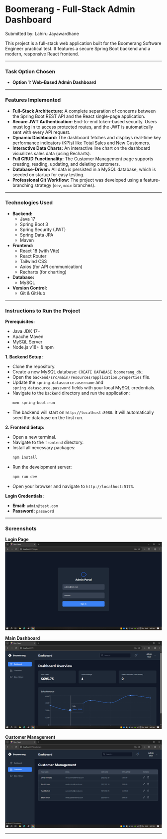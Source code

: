# Boomerang - Full-Stack Admin Dashboard

Submitted by: Lahiru Jayawardhane

This project is a full-stack web application built for the Boomerang Software Engineer practical test. It features a secure Spring Boot backend and a modern, responsive React frontend.

---

### Task Option Chosen

*   **Option 1: Web-Based Admin Dashboard**

---

### Features Implemented

*   **Full-Stack Architecture:** A complete separation of concerns between the Spring Boot REST API and the React single-page application.
*   **Secure JWT Authentication:** End-to-end token-based security. Users must log in to access protected routes, and the JWT is automatically sent with every API request.
*   **Dynamic Dashboard:** The dashboard fetches and displays real-time key performance indicators (KPIs) like Total Sales and New Customers.
*   **Interactive Data Charts:** An interactive line chart on the dashboard visualizes sales data (using Recharts).
*   **Full CRUD Functionality:** The Customer Management page supports creating, reading, updating, and deleting customers.
*   **Database-Driven:** All data is persisted in a MySQL database, which is seeded on startup for easy testing.
*   **Professional Git Workflow:** The project was developed using a feature-branching strategy (`dev`, `main` branches).

---

### Technologies Used

*   **Backend:**
    *   Java 17
    *   Spring Boot 3
    *   Spring Security (JWT)
    *   Spring Data JPA
    *   Maven
*   **Frontend:**
    *   React 18 (with Vite)
    *   React Router
    *   Tailwind CSS
    *   Axios (for API communication)
    *   Recharts (for charting)
*   **Database:**
    *   MySQL
*   **Version Control:**
    *   Git & GitHub

---

### Instructions to Run the Project

**Prerequisites:**
*   Java JDK 17+
*   Apache Maven
*   MySQL Server
*   Node.js v18+ & npm

**1. Backend Setup:**
*   Clone the repository.
*   Create a new MySQL database: `CREATE DATABASE boomerang_db;`
*   Open the `backend/src/main/resources/application.properties` file.
*   Update the `spring.datasource.username` and `spring.datasource.password` fields with your local MySQL credentials.
*   Navigate to the `backend` directory and run the application:
    ```bash
    mvn spring-boot:run
    ```
*   The backend will start on `http://localhost:8080`. It will automatically seed the database on the first run.

**2. Frontend Setup:**
*   Open a new terminal.
*   Navigate to the `frontend` directory.
*   Install all necessary packages:
    ```bash
    npm install
    ```
*   Run the development server:
    ```bash
    npm run dev
    ```
*   Open your browser and navigate to `http://localhost:5173`.

**Login Credentials:**
*   **Email:** `admin@test.com`
*   **Password:** `password`


---

### Screenshots

**Login Page**
![Login Page](./screenshots/login-page.png)

**Main Dashboard**
![Main Dashboard](./screenshots/dashboard.png)

**Customer Management**
![Customer Management](./screenshots/customers-page.png)

---
